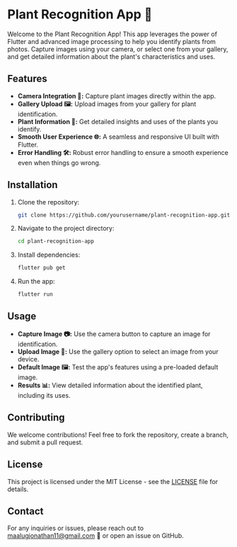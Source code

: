 # Plant Recognition App 🌿

Welcome to the Plant Recognition App! This app leverages the power of Flutter and advanced image processing to help you identify plants from photos. Capture images using your camera, or select one from your gallery, and get detailed information about the plant's characteristics and uses.

## Features

- **Camera Integration 📸:** Capture plant images directly within the app.
- **Gallery Upload 🖼️:** Upload images from your gallery for plant identification.
- **Plant Information 🌱:** Get detailed insights and uses of the plants you identify.
- **Smooth User Experience 🌐:** A seamless and responsive UI built with Flutter.
- **Error Handling 🛠️:** Robust error handling to ensure a smooth experience even when things go wrong.

## Installation

1. Clone the repository:
   ```bash
   git clone https://github.com/yourusername/plant-recognition-app.git
   ```
2. Navigate to the project directory:
   ```bash
   cd plant-recognition-app
   ```
3. Install dependencies:
   ```bash
   flutter pub get
   ```
4. Run the app:
   ```bash
   flutter run
   ```

## Usage

- **Capture Image 📷:** Use the camera button to capture an image for identification.
- **Upload Image 📁:** Use the gallery option to select an image from your device.
- **Default Image 🖼️:** Test the app's features using a pre-loaded default image.
- **Results 📊:** View detailed information about the identified plant, including its uses.

## Contributing

We welcome contributions! Feel free to fork the repository, create a branch, and submit a pull request.

## License

This project is licensed under the MIT License - see the [LICENSE](LICENSE) file for details.

## Contact

For any inquiries or issues, please reach out to maalugjonathan11@gmail.com 📧 or open an issue on GitHub.

